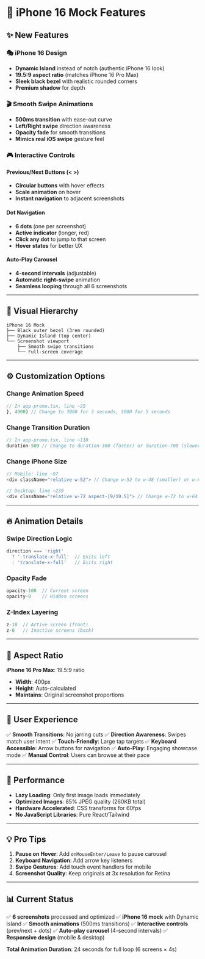 # 📱 iPhone 16 Mock Features

## ✨ New Features

### 🎭 iPhone 16 Design
- **Dynamic Island** instead of notch (authentic iPhone 16 look)
- **19.5:9 aspect ratio** (matches iPhone 16 Pro Max)
- **Sleek black bezel** with realistic rounded corners
- **Premium shadow** for depth

### 🎬 Smooth Swipe Animations
- **500ms transition** with ease-out curve
- **Left/Right swipe** direction awareness
- **Opacity fade** for smooth transitions
- **Mimics real iOS swipe** gesture feel

### 🎮 Interactive Controls

#### Previous/Next Buttons (< >)
- **Circular buttons** with hover effects
- **Scale animation** on hover
- **Instant navigation** to adjacent screenshots

#### Dot Navigation
- **6 dots** (one per screenshot)
- **Active indicator** (longer, red)
- **Click any dot** to jump to that screen
- **Hover states** for better UX

#### Auto-Play Carousel
- **4-second intervals** (adjustable)
- **Automatic right-swipe** animation
- **Seamless looping** through all 6 screenshots

---

## 🎨 Visual Hierarchy

```
iPhone 16 Mock
├── Black outer bezel (3rem rounded)
├── Dynamic Island (top center)
└── Screenshot viewport
    ├── Smooth swipe transitions
    └── Full-screen coverage
```

---

## ⚙️ Customization Options

### Change Animation Speed
```typescript
// In app-promo.tsx, line ~25
}, 4000) // Change to 3000 for 3 seconds, 5000 for 5 seconds
```

### Change Transition Duration
```typescript
// In app-promo.tsx, line ~110
duration-500 // Change to duration-300 (faster) or duration-700 (slower)
```

### Change iPhone Size
```typescript
// Mobile: line ~97
<div className="relative w-52"> // Change w-52 to w-48 (smaller) or w-60 (larger)

// Desktop: line ~239
<div className="relative w-72 aspect-[9/19.5]"> // Change w-72 to w-64 (smaller) or w-80 (larger)
```

---

## 🔥 Animation Details

### Swipe Direction Logic
```typescript
direction === 'right' 
  ? '-translate-x-full'  // Exits left
  : 'translate-x-full'   // Exits right
```

### Opacity Fade
```typescript
opacity-100  // Current screen
opacity-0    // Hidden screens
```

### Z-Index Layering
```typescript
z-10  // Active screen (front)
z-0   // Inactive screens (back)
```

---

## 📐 Aspect Ratio

**iPhone 16 Pro Max**: 19.5:9 ratio
- **Width**: 400px
- **Height**: Auto-calculated
- **Maintains**: Original screenshot proportions

---

## 🎯 User Experience

✅ **Smooth Transitions**: No jarring cuts
✅ **Direction Awareness**: Swipes match user intent
✅ **Touch-Friendly**: Large tap targets
✅ **Keyboard Accessible**: Arrow buttons for navigation
✅ **Auto-Play**: Engaging showcase mode
✅ **Manual Control**: Users can browse at their pace

---

## 🚀 Performance

- **Lazy Loading**: Only first image loads immediately
- **Optimized Images**: 85% JPEG quality (260KB total)
- **Hardware Accelerated**: CSS transforms for 60fps
- **No JavaScript Libraries**: Pure React/Tailwind

---

## 💡 Pro Tips

1. **Pause on Hover**: Add `onMouseEnter/Leave` to pause carousel
2. **Keyboard Navigation**: Add arrow key listeners
3. **Swipe Gestures**: Add touch event handlers for mobile
4. **Screenshot Quality**: Keep originals at 3x resolution for Retina

---

## 📊 Current Status

✅ **6 screenshots** processed and optimized
✅ **iPhone 16 mock** with Dynamic Island
✅ **Smooth animations** (500ms transitions)
✅ **Interactive controls** (prev/next + dots)
✅ **Auto-play carousel** (4-second intervals)
✅ **Responsive design** (mobile & desktop)

**Total Animation Duration**: 24 seconds for full loop (6 screens × 4s)
